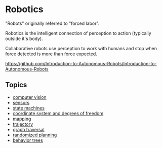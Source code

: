 # Robotics

"Robots" originally referred to "forced labor".

Robotics is the intelligent connection of perception to action (typically
outside it's body).

Collaborative robots use perception to work with humans and stop when force
detected is more than force expected.

https://github.com/Introduction-to-Autonomous-Robots/Introduction-to-Autonomous-Robots

## Topics

- [computer vision](./computer-vision/computer-vision.md)
- [sensors](./sensors.md)
- [state machines](./state-machines.md)
- [coordinate system and degrees of freedom](./dof.md)
- [mapping](./mapping.md)
- [trajectory](./trajectory.md)
- [graph traversal](./graph-traversal.md)
- [randomized planning](./randomized-planning.md)
- [behavior trees](./behavior-trees.md)
